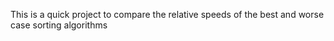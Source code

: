 This is a quick project to compare the relative speeds of the best and worse case sorting algorithms